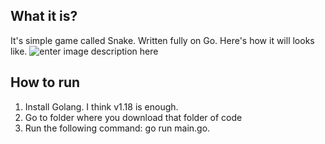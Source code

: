 ## What it is?
It's simple game called Snake. Written fully on Go. Here's how it will looks like.
![enter image description here](https://i.ibb.co/ZdZmHhv/snake.png)

## How to run
1. Install Golang. I think v1.18 is enough.
2. Go to folder where you download that folder of code
3. Run the following command: go run main.go.
